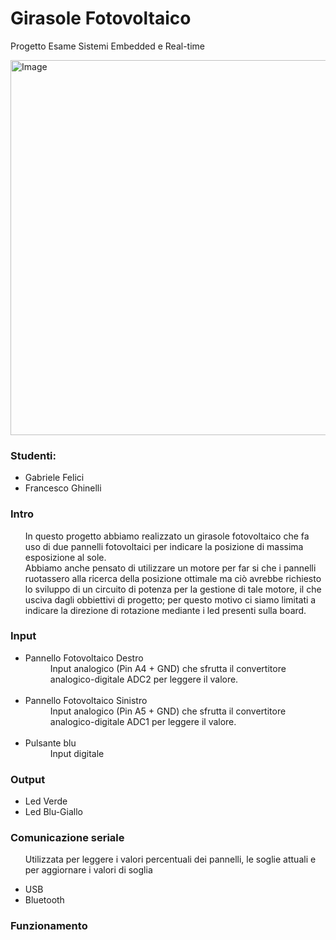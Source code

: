 <h1> Girasole Fotovoltaico </h1>
<p> Progetto Esame Sistemi Embedded e Real-time </p>
<p><img alt="Image" title="icon" src="G_IMG.png" width="600" height="600" align="center"/></p>

<h3> Studenti: </h3>
<ul>
  <li>Gabriele Felici</li>
  <li>Francesco Ghinelli</li>
</ul>

<h3>Intro</h3>
<ul>
  <p>In questo progetto abbiamo realizzato un girasole fotovoltaico che fa uso di due pannelli fotovoltaici per indicare la posizione di massima esposizione al sole.<br>
     Abbiamo anche pensato di utilizzare un motore per far si che i pannelli ruotassero alla ricerca della posizione ottimale ma ciò avrebbe richiesto lo sviluppo di un circuito        di potenza per la gestione di tale motore, il che usciva dagli obbiettivi di progetto; per questo motivo ci siamo limitati a indicare la direzione di rotazione mediante i led      presenti sulla board.
  </p>
</ul>

<h3>Input</h3>
  <ul>
    <li>Pannello Fotovoltaico Destro<br>
        <dd>Input analogico (Pin A4 + GND) che sfrutta il convertitore analogico-digitale ADC2 per leggere il valore.</dd><br>
    </li>
    <li>Pannello Fotovoltaico Sinistro<br>
        <dd>Input analogico (Pin A5 + GND) che sfrutta il convertitore analogico-digitale ADC1 per leggere il valore.</dd><br>
    </li>
    <li>Pulsante blu<br>
       <dd>Input digitale</dd>
  </ul>
<h3>Output</h3>
  <ul>
    <li>Led Verde</li>
    <li>Led Blu-Giallo</li>
  </ul>
<h3>Comunicazione seriale</h3>
  <ul>
    <p>Utilizzata per leggere i valori percentuali dei pannelli, le soglie attuali e per aggiornare i valori di soglia</p>
    <li>USB</li>
    <li>Bluetooth</li>
  </ul>
<h3>Funzionamento</h3>
  

